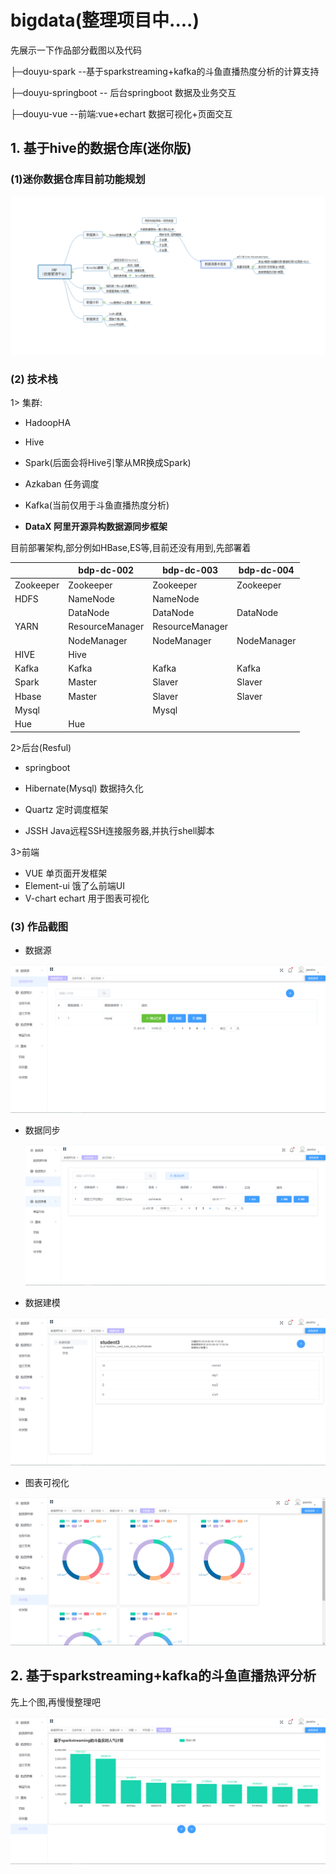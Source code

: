 # bigdata(整理项目中....)
 先展示一下作品部分截图以及代码



├─douyu-spark   --基于sparkstreaming+kafka的斗鱼直播热度分析的计算支持

├─douyu-springboot -- 后台springboot 数据及业务交互

├─douyu-vue  --前端:vue+echart  数据可视化+页面交互





## 1. 基于hive的数据仓库(迷你版)

 ### (1)迷你数据仓库目前功能规划



![迷你数据仓库设计图](https://github.com/xzyterry/bigdata/blob/master/doc/image/迷你数据仓库设计图.png)

 ###  (2) 技术栈

1> 集群:

- HadoopHA 

- Hive

- Spark(后面会将Hive引擎从MR换成Spark)

- Azkaban 任务调度

- Kafka(当前仅用于斗鱼直播热度分析) 

- **DataX 阿里开源异构数据源同步框架**

  

目前部署架构,部分例如HBase,ES等,目前还没有用到,先部署着



|           | bdp-dc-002      | bdp-dc-003      | bdp-dc-004  |
| --------- | --------------- | --------------- | ----------- |
| Zookeeper | Zookeeper       | Zookeeper       | Zookeeper   |
| HDFS      | NameNode        | NameNode        |             |
|           | DataNode        | DataNode        | DataNode    |
| YARN      | ResourceManager | ResourceManager |             |
|           | NodeManager     | NodeManager     | NodeManager |
| HIVE      | Hive            |                 |             |
| Kafka     | Kafka           | Kafka           | Kafka       |
| Spark     | Master          | Slaver          | Slaver      |
| Hbase     | Master          | Slaver          | Slaver      |
| Mysql     |                 | Mysql           |             |
| Hue       | Hue             |                 |             |



2>后台(Resful)

- springboot

- Hibernate(Mysql) 数据持久化

- Quartz 定时调度框架

- JSSH Java远程SSH连接服务器,并执行shell脚本

  

3>前端

- VUE 单页面开发框架 
- Element-ui 饿了么前端UI
- V-chart echart 用于图表可视化





 ###  (3) 作品截图

- 数据源

![p2](https://github.com/xzyterry/bigdata/blob/master/doc/image/p2.png)

- 数据同步

  ![p2](https://github.com/xzyterry/bigdata/blob/master/doc/image/p3.png)

- 数据建模

![p2](https://github.com/xzyterry/bigdata/blob/master/doc/image/p4.png)

- 图表可视化

![p2](https://github.com/xzyterry/bigdata/blob/master/doc/image/p6.png)







## 2. 基于sparkstreaming+kafka的斗鱼直播热评分析 



先上个图,再慢慢整理吧

![p2](https://github.com/xzyterry/bigdata/blob/master/doc/image/p5.png)

